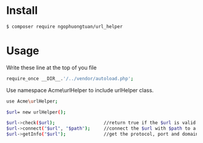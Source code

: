 # Install

```sh
$ composer require ngophuongtuan/url_helper
```

# Usage

Write these line at the top of you file
```sh
require_once __DIR__.'/../vendor/autoload.php';

```


Use namespace Acme\urlHelper to include urlHelper class.
```sh
use Acme\urlHelper;

$url= new urlHelper();

$url->check($url);   				//return true if the $url is valid
$url->connect("$url", "$path");		//connect the $url with $path to a new string url
$url->getInfo("$url");				//get the protocol, port and domain of the url
```